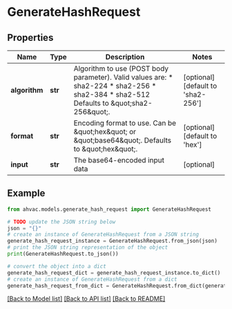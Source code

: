 # GenerateHashRequest


## Properties

Name | Type | Description | Notes
------------ | ------------- | ------------- | -------------
**algorithm** | **str** | Algorithm to use (POST body parameter). Valid values are: * sha2-224 * sha2-256 * sha2-384 * sha2-512 Defaults to \&quot;sha2-256\&quot;. | [optional] [default to 'sha2-256']
**format** | **str** | Encoding format to use. Can be \&quot;hex\&quot; or \&quot;base64\&quot;. Defaults to \&quot;hex\&quot;. | [optional] [default to 'hex']
**input** | **str** | The base64-encoded input data | [optional] 

## Example

```python
from ahvac.models.generate_hash_request import GenerateHashRequest

# TODO update the JSON string below
json = "{}"
# create an instance of GenerateHashRequest from a JSON string
generate_hash_request_instance = GenerateHashRequest.from_json(json)
# print the JSON string representation of the object
print(GenerateHashRequest.to_json())

# convert the object into a dict
generate_hash_request_dict = generate_hash_request_instance.to_dict()
# create an instance of GenerateHashRequest from a dict
generate_hash_request_from_dict = GenerateHashRequest.from_dict(generate_hash_request_dict)
```
[[Back to Model list]](../README.md#documentation-for-models) [[Back to API list]](../README.md#documentation-for-api-endpoints) [[Back to README]](../README.md)


